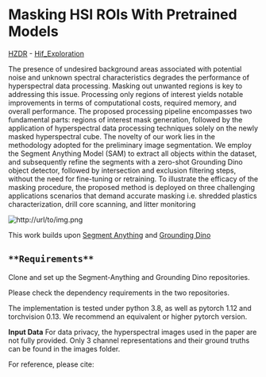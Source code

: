# Masking HSI ROIs With Pretrained Models
[HZDR](https://hzdr.de) - [Hif_Exploration](https://www.iexplo.space/)

The presence of undesired background areas associated with potential noise and unknown spectral characteristics degrades the performance of hyperspectral data processing. Masking out unwanted regions is key to addressing this issue. Processing only regions of interest yields notable improvements in terms of computational costs, required memory, and overall performance.
The proposed processing pipeline encompasses two fundamental parts: regions of interest mask generation, followed by the application of hyperspectral data processing techniques solely on the newly masked hyperspectral cube. The novelty of our work lies in the methodology adopted for the preliminary image segmentation. We employ the Segment Anything Model (SAM) to extract all objects within the dataset, and subsequently refine the segments with a zero-shot Grounding Dino object detector, followed by intersection and exclusion filtering steps, without the need for fine-tuning or retraining. To illustrate the efficacy of the masking procedure, the proposed method is deployed on three challenging applications scenarios that demand accurate masking i.e. shredded plastics characterization, drill core scanning, and litter monitoring

![http://url/to/img.png](https://github.com/Elias-Arbash/Masking/blob/main/assets/Whispers.png)

This work builds upon [Segment Anything](https://github.com/facebookresearch/segment-anything) and [Grounding Dino](https://github.com/facebookresearch/segment-anything)

## ``**Requirements**``

Clone and set up the Segment-Anything and Grounding Dino repositories.

Please check the dependency requirements in the two repositories.

The implementation is tested under python 3.8, as well as pytorch 1.12 and torchvision 0.13. We recommend an equivalent or higher pytorch version.

**Input Data**
For data privacy, the hyperspectral images used in the paper are not fully provided. Only 3 channel representations and their ground truths can be found in the images folder.

For reference, please cite:
